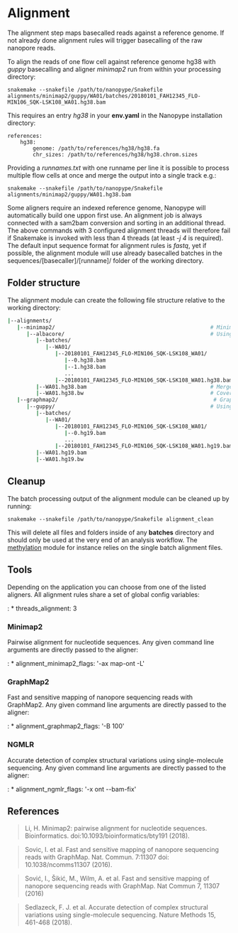 # Alignment

The alignment step maps basecalled reads against a reference genome. If not already done alignment rules will trigger basecalling of the raw nanopore reads.

To align the reads of one flow cell against reference genome hg38 with *guppy* basecalling and aligner *minimap2* run from within your processing directory:

    snakemake --snakefile /path/to/nanopype/Snakefile alignments/minimap2/guppy/WA01/batches/20180101_FAH12345_FLO-MIN106_SQK-LSK108_WA01.hg38.bam

This requires an entry *hg38* in your **env.yaml** in the Nanopype installation directory:

    references:
        hg38:
            genome: /path/to/references/hg38/hg38.fa
            chr_sizes: /path/to/references/hg38/hg38.chrom.sizes

Providing a *runnames.txt* with one runname per line it is possible to process multiple flow cells at once and merge the output into a single track e.g.:

    snakemake --snakefile /path/to/nanopype/Snakefile alignments/minimap2/guppy/WA01.hg38.bam

Some aligners require an indexed reference genome, Nanopype will automatically build one uppon first use. An alignment job is always connected with a sam2bam conversion and sorting in an additional thread. The above commands with 3 configured alignment threads will therefore fail if Snakemake is invoked with less than 4 threads (at least *-j 4* is required). The default input sequence format for alignment rules is *fastq*, yet if possible, the alignment module will use already basecalled batches in the sequences/[basecaller]/[runname]/ folder of the working directory.

## Folder structure

The alignment module can create the following file structure relative to the working directory:

```sh
|--alignments/
   |--minimap2/                                                 # Minimap2 alignment
      |--albacore/                                              # Using albacore basecalling
         |--batches/
            |--WA01/
               |--20180101_FAH12345_FLO-MIN106_SQK-LSK108_WA01/
                  |--0.hg38.bam
                  |--1.hg38.bam
                  ...
               |--20180101_FAH12345_FLO-MIN106_SQK-LSK108_WA01.hg38.bam
         |--WA01.hg38.bam                                       # Merged flow-cells
         |--WA01.hg38.bw                                        # Coverage track
   |--graphmap2/                                                 # GraphMap2 alignment
      |--guppy/                                                 # Using guppy basecalling
         |--batches/
            |--WA01/
               |--20180101_FAH12345_FLO-MIN106_SQK-LSK108_WA01/
                  |--0.hg19.bam
                  ...
               |--20180101_FAH12345_FLO-MIN106_SQK-LSK108_WA01.hg19.bam
         |--WA01.hg19.bam
         |--WA01.hg19.bw
```

## Cleanup

The batch processing output of the alignment module can be cleaned up by running:

    snakemake --snakefile /path/to/nanopype/Snakefile alignment_clean

This will delete all files and folders inside of any **batches** directory and should only be used at the very end of an analysis workflow. The [methylation](rules/methylation.md) module for instance relies on the single batch alignment files.

## Tools

Depending on the application you can choose from one of the listed aligners. All alignment rules share a set of global config variables:

:   * threads_alignment: 3

### Minimap2

Pairwise alignment for nucleotide sequences. Any given command line arguments are directly passed to the aligner:

:   * alignment_minimap2_flags: '-ax map-ont -L'

### GraphMap2

Fast and sensitive mapping of nanopore sequencing reads with GraphMap2. Any given command line arguments are directly passed to the aligner:

:   * alignment_graphmap2_flags: '-B 100'

### NGMLR

Accurate detection of complex structural variations using single-molecule sequencing. Any given command line arguments are directly passed to the aligner:

:   * alignment_ngmlr_flags: '-x ont --bam-fix'

## References

>Li, H. Minimap2: pairwise alignment for nucleotide sequences. Bioinformatics. doi:10.1093/bioinformatics/bty191 (2018).

>Sovic, I. et al. Fast and sensitive mapping of nanopore sequencing reads with GraphMap. Nat. Commun. 7:11307 doi: 10.1038/ncomms11307 (2016).

>Sović, I., Šikić, M., Wilm, A. et al. Fast and sensitive mapping of nanopore sequencing reads with GraphMap. Nat Commun 7, 11307 (2016)

>Sedlazeck, F. J. et al. Accurate detection of complex structural variations using single-molecule sequencing. Nature Methods 15, 461-468 (2018).
